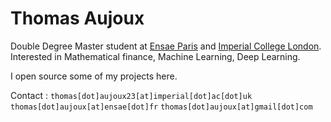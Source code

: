 # Thomas Aujoux

Double Degree Master student at [Ensae Paris](https://www.ensae.fr/en/) and [Imperial College London](https://www.imperial.ac.uk/study/courses/postgraduate-taught/mathematics-finance/). Interested in Mathematical finance, Machine Learning, Deep Learning. 

I open source some of my projects here. 

Contact : ```thomas[dot]aujoux23[at]imperial[dot]ac[dot]uk```
```thomas[dot]aujoux[at]ensae[dot]fr```
```thomas[dot]aujoux[at]gmail[dot]com```
